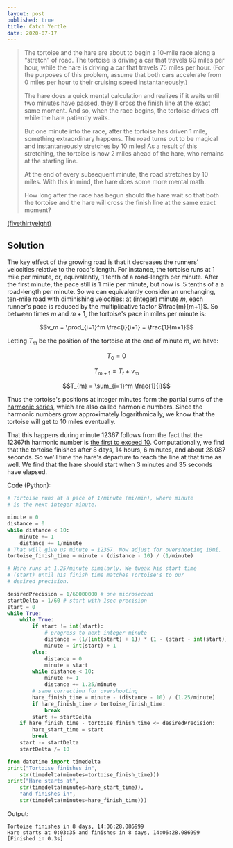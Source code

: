 ```yaml
---
layout: post
published: true
title: Catch Yertle
date: 2020-07-17
---
```


>The tortoise and the hare are about to begin a 10-mile race along a “stretch” of road. The tortoise is driving a car that travels 60 miles per hour, while the hare is driving a car that travels 75 miles per hour. (For the purposes of this problem, assume that both cars accelerate from 0 miles per hour to their cruising speed instantaneously.)
>
>The hare does a quick mental calculation and realizes if it waits until two minutes have passed, they’ll cross the finish line at the exact same moment. And so, when the race begins, the tortoise drives off while the hare patiently waits.
>
>But one minute into the race, after the tortoise has driven 1 mile, something extraordinary happens. The road turns out to be magical and instantaneously stretches by 10 miles! As a result of this stretching, the tortoise is now 2 miles ahead of the hare, who remains at the starting line.
>
>At the end of every subsequent minute, the road stretches by 10 miles. With this in mind, the hare does some more mental math.
>
>How long after the race has begun should the hare wait so that both the tortoise and the hare will cross the finish line at the same exact moment?

[(fivethirtyeight)](https://fivethirtyeight.com/features/can-the-hare-beat-the-tortoise/)

<!--more-->

## Solution

The key effect of the growing road is that it decreases the runners' velocities relative to the road's length. For instance, the tortoise runs at $1$ mile per minute, or, equivalently, $1$ tenth of a road-length per minute. After the first minute, the pace still is $1$ mile per minute, but now is $.5$ tenths of a a road-length per minute. So we can equivalently consider an unchanging, ten-mile road with diminishing velocities: at (integer) minute $m$, each runner's pace is reduced by the multiplicative factor $\frac{m}{m+1}$. So between times $m$ and $m+1$, the tortoise's pace in miles per minute is:

$$v_m = \prod_{i=1}^m \frac{i}{i+1} = \frac{1}{m+1}$$

Letting $T_m$ be the position of the tortoise at the end of minute $m$, we have:

$$T_0 = 0$$

$$T_{m+1} = T_t + v_m$$

$$T_{m} = \sum_{i=1}^m \frac{1}{i}$$

Thus the tortoise's positions at integer minutes form the partial sums of the [harmonic series](https://en.wikipedia.org/wiki/Harmonic_series_(mathematics)), which are also called harmonic numbers. Since the harmonic numbers grow approximately logarithmically, we know that the tortoise will get to $10$ miles eventually. 

That this happens during minute $12367$ follows from the fact that the $12367$th harmonic number is [the first to exceed $10$](https://oeis.org/A004080). Computationally, we find that the tortoise finishes after $8$ days, $14$ hours, $6$ minutes, and about $28.087$ seconds. So we'll time the hare's departure to reach the line at that time as well. We find that the hare should start when $3$ minutes and $35$ seconds have elapsed.

Code (Python):

```python
# Tortoise runs at a pace of 1/minute (mi/min), where minute
# is the next integer minute.

minute = 0
distance = 0
while distance < 10:
	minute += 1
	distance += 1/minute
# That will give us minute = 12367. Now adjust for overshooting 10mi.
tortoise_finish_time = minute - (distance - 10) / (1/minute)

# Hare runs at 1.25/minute similarly. We tweak his start time 
# (start) until his finish time matches Tortoise's to our
# desired precision.

desiredPrecision = 1/60000000 # one microsecond
startDelta = 1/60 # start with 1sec precision
start = 0
while True:
	while True:
		if start != int(start):
			# progress to next integer minute
			distance = (1/(int(start) + 1)) * (1 - (start - int(start)))
			minute = int(start) + 1
		else:
			distance = 0
			minute = start
		while distance < 10:
			minute += 1
			distance += 1.25/minute
		# same correction for overshooting
		hare_finish_time = minute - (distance - 10) / (1.25/minute)
		if hare_finish_time > tortoise_finish_time:
			break
		start += startDelta
	if hare_finish_time - tortoise_finish_time <= desiredPrecision:
		hare_start_time = start
		break
	start -= startDelta
	startDelta /= 10

from datetime import timedelta
print("Tortoise finishes in",
	str(timedelta(minutes=tortoise_finish_time)))
print("Hare starts at",
	str(timedelta(minutes=hare_start_time)),
	"and finishes in", 
	str(timedelta(minutes=hare_finish_time)))

```
 Output:

```
Tortoise finishes in 8 days, 14:06:28.086999
Hare starts at 0:03:35 and finishes in 8 days, 14:06:28.086999
[Finished in 0.3s]
```

<br>